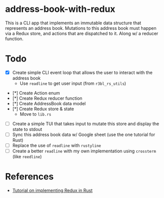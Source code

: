 # address-book-with-redux

This is a CLI app that implements an immutable data structure that represents an address book.
Mutations to this address book must happen via a Redux store, and actions that are dispatched to it.
Along w/ a reducer function.

# Todo

- [x] Create simple CLI event loop that allows the user to interact with the address book
  - Use `readline` to get user input (from `r3bl_rs_utils`)
- [*] Create Action enum
- [*] Create Redux reducer function
- [*] Create AddressBook data model
- [*] Create Redux store & state
  - Move to `lib.rs`
- [ ] Create a simple TUI that takes input to mutate this store and display the state to stdout
- [ ] Sync this address book data w/ Google sheet (use the one tutorial for Rust)
- [ ] Replace the use of `readline` with `rustyline`
- [ ] Create a better `readline` with my own implementation using `crossterm` (like `reedline`)

# References

- [Tutorial on implementing Redux in Rust](https://betterprogramming.pub/redux-in-rust-d622822085fe)
